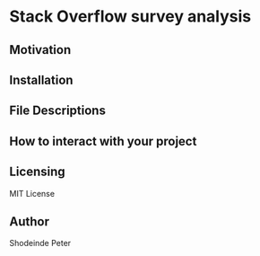 # Stack Overflow survey analysis

## Motivation

## Installation

## File Descriptions

## How to interact with your project

## Licensing

MIT License 

## Author

Shodeinde Peter
